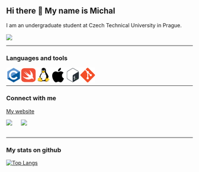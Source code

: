 ## Hi there 👋 My name is Michal
I am an undergraduate student at Czech Technical University in Prague. 

<img align="center" src="https://avatars.githubusercontent.com/u/19976660?v=4" width=150>


---

### Languages and tools
<img align="left" src="https://github.com/devicons/devicon/blob/master/icons/c/c-original.svg" width=40>
<img align="left" src="https://github.com/devicons/devicon/blob/master/icons/swift/swift-original.svg" width=40> 
<img align="left" src="https://github.com/devicons/devicon/blob/master/icons/linux/linux-original.svg" width=40>
<img align="left" src="https://github.com/devicons/devicon/blob/master/icons/apple/apple-original.svg" width=40>
<img align="left" src="https://github.com/devicons/devicon/blob/master/icons/bash/bash-original.svg" width=40>
<img align="left" src="https://github.com/devicons/devicon/blob/master/icons/git/git-original.svg" width=40>

<br>
<br>

---

### Connect with me

[My website](https://michaldobes.eu)


[<img align="left" src="https://camo.githubusercontent.com/c8a9c5b414cd812ad6a97a46c29af67239ddaeae08c41724ff7d945fb4c047e5/68747470733a2f2f6564656e742e6769746875622e696f2f537570657254696e7949636f6e732f696d616765732f7376672f6c696e6b6564696e2e737667" width=40>](https://www.linkedin.com/in/mishpajz/)
[<img align="left" src="https://camo.githubusercontent.com/c9dacf0f25a1489fdbc6c0d2b41cda58b77fa210a13a886d6f99e027adfbd358/68747470733a2f2f6564656e742e6769746875622e696f2f537570657254696e7949636f6e732f696d616765732f7376672f696e7374616772616d2e737667" width=40>](https://twitter.com/mishpajz)

<br>
<br>

---

### My stats on github
[![Top Langs](https://github-readme-stats.vercel.app/api/top-langs/?username=mishpajz&layout=compact)](https://github.com/anuraghazra/github-readme-stats)
